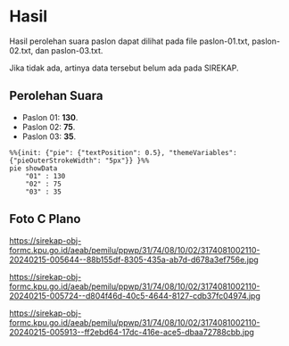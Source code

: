 # Hasil

Hasil perolehan suara paslon dapat dilihat pada file paslon-01.txt, paslon-02.txt, dan paslon-03.txt.

Jika tidak ada, artinya data tersebut belum ada pada SIREKAP.

## Perolehan Suara

 * Paslon 01: **130**.
 * Paslon 02: **75**.
 * Paslon 03: **35**.

```mermaid
%%{init: {"pie": {"textPosition": 0.5}, "themeVariables": {"pieOuterStrokeWidth": "5px"}} }%%
pie showData
    "01" : 130
    "02" : 75
    "03" : 35
```
## Foto C Plano

https://sirekap-obj-formc.kpu.go.id/aeab/pemilu/ppwp/31/74/08/10/02/3174081002110-20240215-005644--88b155df-8305-435a-ab7d-d678a3ef756e.jpg

https://sirekap-obj-formc.kpu.go.id/aeab/pemilu/ppwp/31/74/08/10/02/3174081002110-20240215-005724--d804f46d-40c5-4644-8127-cdb37fc04974.jpg

https://sirekap-obj-formc.kpu.go.id/aeab/pemilu/ppwp/31/74/08/10/02/3174081002110-20240215-005913--ff2ebd64-17dc-416e-ace5-dbaa72788cbb.jpg
